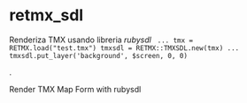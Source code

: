 retmx_sdl
=========
Renderiza TMX usando libreria *rubysdl*
<code>
...
tmx = RETMX.load("test.tmx")
tmxsdl = RETMX::TMXSDL.new(tmx)
...
tmxsdl.put_layer('background', $screen, 0, 0)
</code>

.

Render TMX Map Form with rubysdl
